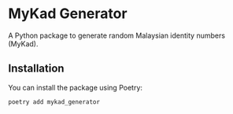 # MyKad Generator

A Python package to generate random Malaysian identity numbers (MyKad).

## Installation

You can install the package using Poetry:

```bash
poetry add mykad_generator